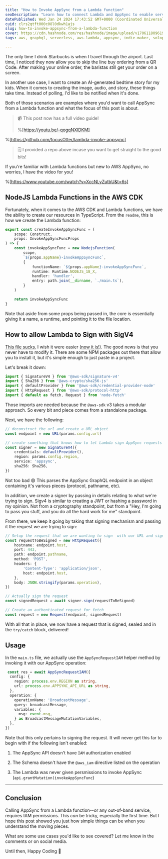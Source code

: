 ```yaml
---
title: "How to Invoke AppSync from a Lambda function"
seoDescription: "Learn how to connect Lambda and AppSync to enable serverless GraphQL integrations using AWS best practices for IAM authorization and signing."
datePublished: Wed Jan 24 2024 17:43:52 GMT+0000 (Coordinated Universal Time)
cuid: clrs2qtft000c08l0dkwh1ajs
slug: how-to-invoke-appsync-from-a-lambda-function
cover: https://cdn.hashnode.com/res/hashnode/image/upload/v1706118096196/4c1b4d9b-2402-4a25-91d9-8420b5f064b9.png
tags: aws, graphql, serverless, aws-lambda, appsync, indie-maker, solopreneur, focusotter

---
```


The only time I drink Starbucks is when I travel through the airport. Last time, I noticed they now allow you to skip the line buy ordering from a QR Code. After making your online order, the baristas still get your order on a screen.

In another use case, I want to create an AI-generated bedtime story for my kids. When it comes to creating the image, audio, and story, these things take time. Instead of polling, I'd like to be notified when it's done.

Both of those scenarios are examples where you'd want to call AppSync from a Lambda function and what the focus of this post is about.

> 📹 This post now has a full video guide!
> 
> %[https://youtu.be/-qogqNXlDKM] 

%[https://github.com/focusOtter/lambda-invoke-appsync] 

> 🗒️ I provided a repo above incase you want to get straight to the good bits!

If you're familiar with Lambda functions but new to AWS AppSync, no worries, I have the video for you!

%[https://www.youtube.com/watch?v=XccNLyZutbU&t=6s] 

## NodeJS Lambda Functions in the AWS CDK

Fortunately, when it comes to the AWS CDK and Lambda functions, we have the ability to create our resources in TypeScript. From the `readme`, this is how we create the Lambda function:

```typescript
export const createInvokeAppSyncFunc = (
	scope: Construct,
	props: InvokeAppSyncFuncProps
) => {
	const invokeAppSyncFunc = new NodejsFunction(
		scope,
		`${props.appName}-invokeAppSyncFunc`,
		{
			functionName: `${props.appName}-invokeAppSyncFunc`,
			runtime: Runtime.NODEJS_18_X,
			handler: 'handler',
			entry: path.join(__dirname, `./main.ts`),
		}
	)

	return invokeAppSyncFunc
}
```

Note that aside from some props being passed in, the core is essentially giving it a name, a runtime, and pointing it to the file location.

## How to allow Lambda to Sign with SigV4

[This file sucks.](https://github.com/focusOtter/lambda-invoke-appsync/blob/main/lib/functions/invokeAppSyncFunc/appsyncAuthUtil.ts) I wish it were easier [(now it is!)](https://blog.focusotter.com/how-aws-appsync-and-amazon-eventbridge-unlock-real-time-data-across-domains). The good news is that you never have to modify it. There are some NPM packages out there that allow you to install it, but it's simple enough to just paste in a project.

Let's break it down:

```typescript
import { SignatureV4 } from '@aws-sdk/signature-v4'
import { Sha256 } from '@aws-crypto/sha256-js'
import { defaultProvider } from '@aws-sdk/credential-provider-node'
import { HttpRequest } from '@aws-sdk/protocol-http'
import { default as fetch, Request } from 'node-fetch'
```

Those imports are needed because the `@aws-sdk` v3 takes a modular approach. So every bit and piece comes from a standalone package.

Next, we have the following:

```typescript
// deconstruct the url and create a URL object
const endpoint = new URL(params.config.url)

// create something that knows how to let Lambda sign AppSync requests
const signer = new SignatureV4({
	credentials: defaultProvider(),
	region: params.config.region,
	service: 'appsync',
	sha256: Sha256,
})
```

Not too bad 😄 This parses the AppSync GraphQL endpoint in an object containing it's various pieces (protocol, pathname, etc).

In addition, we create a signer by passing in details relating to what we're trying to sign. Sigv4 is similar to creating a JWT or hashing a password in my opinion. Not from a cryptography standpoint, but from a "Hey, I'm going to pass you stuff, and you do all the hard work for me" standpoint.

From there, we keep it going by taking that signing mechanism and passing it the request we are trying to sign:

```typescript
// Setup the request that we are wanting to sign  with our URL and signer
const requestToBeSigned = new HttpRequest({
	hostname: endpoint.host,
	port: 443,
	path: endpoint.pathname,
	method: 'POST',
	headers: {
		'Content-Type': 'application/json',
		host: endpoint.host,
	},
	body: JSON.stringify(params.operation),
})

// Actually sign the request
const signedRequest = await signer.sign(requestToBeSigned)

// Create an authenticated request for fetch
const request = new Request(endpoint, signedRequest)
```

With all that in place, we now have a request that is signed, sealed and in the `try/catch` block, delivered!

## Usage

In the `main.ts` file, we actually use the `AppSyncRequestIAM` helper method by invoking it with our AppSync operation:

```typescript
 const res = await AppSyncRequestIAM({
  config: {
    region: process.env.REGION as string,
    url: process.env.APPSYNC_API_URL as string,
  },
  operation: {
    operationName: 'BroadcastMessage',
    query: broadcastMessage,
    variables: {
      msg: event.msg,
    } as BroadcastMessageMutationVariables,
  },
})
```

Note that this only pertains to signing the request. It will never get this far to begin with if the following isn't enabled:

1. The AppSync API doesn't have `IAM` authorization enabled
    
2. The Schema doesn't have the `@aws_iam` directive listed on the operation
    
3. The Lambda was never given persmissions to invoke AppSync (`api.grantMutation(invokeAppSyncFunc`)
    

---

## Conclusion

Calling AppSync from a Lambda function--or any out-of-band service, requires IAM permissions. This *can* be tricky, especially the first time. But I hope this post showed you just how simple things can be when you understand the moving pieces.

What are some use cases you'd like to see covered? Let me know in the comments or on social media.

Until then, Happy Coding 🦦